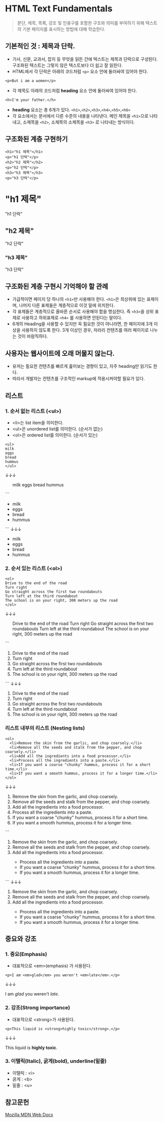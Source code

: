 # HTML Text Fundamentals
> 문단, 제목, 목록, 강조 및 인용구를 포함한 구조와 의미를 부여하기 위해 텍스트의 기본 페이지를 표시하는 방법에 대해 학습한다.

## 기본적인 것 : 제목과 단락.
* 기사, 신문, 교과서, 잡지 등 무엇을 읽든 간에 텍스트는 제목과 단락으로 구성된다. 구조화된 텍스트는 그렇지 않은 텍스트보다 더 쉽고 잘 읽힌다.
* HTML에서 각 단락은 아래의 코드처럼 <code>&lt;p&gt;</code> 요소 안에 둘러싸여 있어야 한다.
```
<p>But i am a women</p>
```
* 각 제목도 아래의 코드처럼 **heading** 요소 안에 둘러싸여 있어야 한다. 
```
<h>I'm your father.</h>
```
* **heading** 요소는 총 6개가 있다. <code>&lt;h1&gt;</code>,<code>&lt;h2&gt;</code>,<code>&lt;h3&gt;</code>,<code>&lt;h4&gt;</code>,<code>&lt;h5&gt;</code>,<code>&lt;h6&gt;</code>
* 각 요소에서는 문서에서 다른 수준의 내용을 나타낸다. 메인 제목을 <code>&lt;h1&gt;</code>으로 나타내고, 소제목을 <code>&lt;h2&gt;</code>, 소제목의 소제목을 <code>&lt;h3&gt;</code> 로 나타내는 방식이다.
## 구조화된 계층 구현하기
```
<h1>"h1 제목"</h1>
<p>"h1 단락"</p>
<h2>"h2 제목"</h2>
<p>"h2 단락"</p>
<h3>"h3 제목"</h3>
<p>"h3 단락"</p>
```
<h1>"h1 제목"</h1>
<p>"h1 단락"</p>
<h2>"h2 제목"</h2>
<p>"h2 단락"</p>
<h3>"h3 제목" </h3>
<p>"h3 단락"</p>

## 구조화된 계층 구현시 기억해야 할 관례
<ul>
    <li>가급적이면 페이지 당 하나의 <code>&lt;h1&gt;</code>만 사용해야 한다. <code>&lt;h1&gt;</code>은 최상위에 있는 표제이며, 나머지 다른 표제들은 계층적으로 이것 밑에 위치한다.</li>
    <li>각 표제들은 계층적으로 올바른 순서로 사용해야 함을 명심한다. 즉 <code>&lt;h3&gt;</code>을 상위 표제로 사용하고 하위표제로 <code>&lt;h4&gt;</code> 를 사용하면 안된다는 말이다.</li>
    <li>6개의 Heading을 사용할 수 있지만 꼭 필요한 것이 아니라면, 한 페이지에 3개 이상을 사용하지 않도록 한다. 3개 이상인 경우, 차라리 컨텐츠를 여러 페이지로 나누는 것이 바람직하다. </li>
</ul>

## 사용자는 웹사이트에 오래 머물지 않는다.
* 유저는 필요한 컨텐츠를 빠르게 훑어보는 경향이 있고, 자주 heading만 읽기도 한다.
* 따라서 개발자는 컨텐츠를 구조적인 markup에 적용시켜야할 필요가 있다.

## 리스트
### 1. 순서 없는 리스트 (&lt;ul&gt;)
* &lt;li&gt;는 list item을 의미한다.
* &lt;ul&gt;은 unordered list를 의미한다. (순서가 없는)
* &lt;ol&gt;은 ordered list를 의미한다. (순서가 있는)
```
<ul>
milk
eggs
bread
hummus
</ul>
```
↓↓↓
<ul>
milk
eggs
bread
hummus
</ul>
```
<ul>
    <li>milk</li>
    <li>eggs</li>
    <li>bread</li>
    <li>hummus</li>
</ul>
```
↓↓↓
<ul>
    <li>milk</li>
    <li>eggs</li>
    <li>bread</li>
    <li>hummus</li>
</ul>

### 2. 순서 있는 리스트 (&lt;ol&gt;)
```
<ol>
Drive to the end of the road
Turn right
Go straight across the first two roundabouts
Turn left at the third roundabout
The school is on your right, 300 meters up the road
</ol>
```
↓↓↓
<ol>
Drive to the end of the road
Turn right
Go straight across the first two roundabouts
Turn left at the third roundabout
The school is on your right, 300 meters up the road
</ol>
```
<ol>
  <li>Drive to the end of the road</li>
  <li>Turn right</li>
  <li>Go straight across the first two roundabouts</li>
  <li>Turn left at the third roundabout</li>
  <li>The school is on your right, 300 meters up the road</li>
</ol>
```
↓↓↓
<ol>
  <li>Drive to the end of the road</li>
  <li>Turn right</li>
  <li>Go straight across the first two roundabouts</li>
  <li>Turn left at the third roundabout</li>
  <li>The school is on your right, 300 meters up the road</li>
</ol>

### 리스트 내부의 리스트 (Nesting lists)
```
<ol>
  <li>Remove the skin from the garlic, and chop coarsely.</li>
  <li>Remove all the seeds and stalk from the pepper, and chop coarsely.</li>
  <li>Add all the ingredients into a food processor.</li>
  <li>Process all the ingredients into a paste.</li>
  <li>If you want a coarse "chunky" hummus, process it for a short time.</li>
  <li>If you want a smooth hummus, process it for a longer time.</li>
</ol>
```
↓↓↓
<ol>
  <li>Remove the skin from the garlic, and chop coarsely.</li>
  <li>Remove all the seeds and stalk from the pepper, and chop coarsely.</li>
  <li>Add all the ingredients into a food processor.</li>
  <li>Process all the ingredients into a paste.</li>
  <li>If you want a coarse "chunky" hummus, process it for a short time.</li>
  <li>If you want a smooth hummus, process it for a longer time.</li>
</ol>
```
<ol>
    <li>Remove the skin from the garlic, and chop coarsely.</li>
    <li>Remove all the seeds and stalk from the pepper, and chop coarsely.</li>
    <li>Add all the ingredients into a food processor.</li>
    <ul>
        <li>Process all the ingredients into a paste.</li>
        <li>If you want a coarse "chunky" hummus, process it for a short time.</li>
        <li>If you want a smooth hummus, process it for a longer time.</li>
    </ul>
</ol>
```
↓↓↓
<ol>
    <li>Remove the skin from the garlic, and chop coarsely.</li>
    <li>Remove all the seeds and stalk from the pepper, and chop coarsely.</li>
    <li>Add all the ingredients into a food processor.</li>
    <ul>
        <li>Process all the ingredients into a paste.</li>
        <li>If you want a coarse "chunky" hummus, process it for a short time.</li>
        <li>If you want a smooth hummus, process it for a longer time.</li>
    </ul>
</ol>

## 중요와 강조
### 1. 중요(Emphasis)
* 대표적으로 &lt;em&gt;(emphasis) 가 사용된다.
```
<p>I am <em>glad</em> you weren't <em>late</em>.</p>
```
↓↓↓
<p>I am <em>glad</em> you weren't <em>late</em>.</p>

### 2. 강조(Strong importance)
* 대표적으로 &lt;strong&gt;가 사용된다.
```
<p>This liquid is <strong>highly toxic</strong>.</p>
```
↓↓↓
<p>This liquid is <strong>highly toxic</strong>.</p>

### 3. 이탤릭(Italic), 굵게(bold), underline(밑줄)
* 이탤릭 : &lt;i&gt;
* 굵게 : &lt;b&gt;
* 밑줄 : &lt;u&gt;

## 참고문헌
[Mozilla MDN Web Docs](https://developer.mozilla.org/ko/docs/Learn/HTML/Introduction_to_HTML/HTML_text_fundamentals)